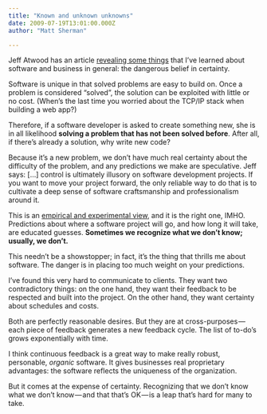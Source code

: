 ```yaml
---
title: "Known and unknown unknowns"
date: 2009-07-19T13:01:00.000Z
author: "Matt Sherman"

---
```


Jeff Atwood has an article [revealing some things](http://www.codinghorror.com/blog/archives/001288.html) that I’ve learned about software and business in general: the dangerous belief in certainty.

Software is unique in that solved problems are easy to build on. Once a problem is considered “solved”, the solution can be exploited with little or no cost. (When’s the last time you worried about the TCP/IP stack when building a web app?)

Therefore, if a software developer is asked to create something new, she is in all likelihood **solving a problem that has not been solved before**. After all, if there’s already a solution, why write new code?

Because it’s a new problem, we don’t have much real certainty about the difficulty of the problem, and any predictions we make are speculative. Jeff says:
[…] control is ultimately illusory on software development projects. If you want to move your project forward, the only reliable way to do that is to cultivate a deep sense of software craftsmanship and professionalism around it.

This is an [empirical and experimental view](http://www.amazon.com/dp/B000PDZFCK?tag=clipperhouse-20&amp;camp=0&amp;creative=0&amp;linkCode=as1&amp;creativeASIN=B000PDZFCK&amp;adid=0GX7JTS6A8176WV9VTZ4&amp;), and it is the right one, IMHO. Predictions about where a software project will go, and how long it will take, are educated guesses. **Sometimes we recognize what we don’t know; usually, we don’t.**

This needn’t be a showstopper; in fact, it’s the thing that thrills me about software. The danger is in placing too much weight on your predictions.

I’ve found this very hard to communicate to clients. They want two contradictory things: on the one hand, they want their feedback to be respected and built into the project. On the other hand, they want certainty about schedules and costs.

Both are perfectly reasonable desires. But they are at cross-purposes — each piece of feedback generates a new feedback cycle. The list of to-do’s grows exponentially with time.

I think continuous feedback is a great way to make really robust, personable, _organic_ software. It gives businesses real proprietary advantages: the software reflects the uniqueness of the organization.

But it comes at the expense of certainty. Recognizing that we don’t know what we don’t know — and that that’s OK — is a leap that’s hard for many to take.
